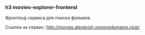 ### h3 movies-explorer-frontend

Фронтенд сервиса для поиска фильмов

Ссылка на сервис:
http://movies.alexdvizh.nomoredomains.club/
